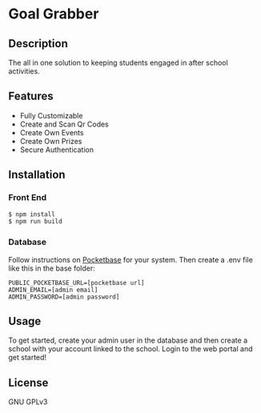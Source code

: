 # Goal Grabber

## Description

The all in one solution to keeping students engaged in after school activities.

## Features

- Fully Customizable
- Create and Scan Qr Codes
- Create Own Events
- Create Own Prizes
- Secure Authentication

## Installation

### Front End

```bash
$ npm install
$ npm run build
```

### Database

Follow instructions on [Pocketbase](https://pocketbase.io/) for your system. Then create a .env file like this in the base folder:

```env
PUBLIC_POCKETBASE_URL=[pocketbase url]
ADMIN_EMAIL=[admin email]
ADMIN_PASSWORD=[admin password]
```

## Usage

To get started, create your admin user in the database and then create a school with your account linked to the school. Login to the web portal and get started!

## License

GNU GPLv3
